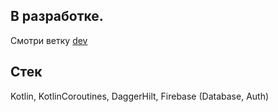 ## В разработке.
Смотри ветку [dev](https://github.com/1lio/QR-Scanner-Demo/tree/dev)

## Стек
Kotlin, KotlinCoroutines, DaggerHilt, Firebase (Database, Auth)